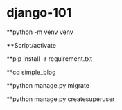 # django-101

**python -m venv venv

**Script/activate

**pip install -r requirement.txt

**cd simple_blog

**python manage.py migrate

**python manage.py createsuperuser

